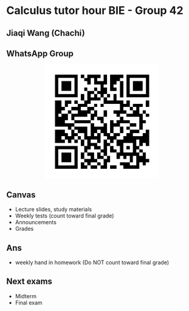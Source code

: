# Calculus tutor hour BIE - Group 42

## Jiaqi Wang (Chachi)

## WhatsApp Group

<div align="center">
<svg xmlns="http://www.w3.org/2000/svg" xmlns:xlink="http://www.w3.org/1999/xlink" version="1.1" width="300" height="300" viewBox="0 0 2000 2000" x="0" y="0" shape-rendering="crispEdges"><defs></defs><rect x="0" y="0" width="2000" height="2000" fill="#ffffff"></rect><rect x="629" y="173" width="57" height="57" fill="#000000"></rect><rect x="743" y="173" width="57" height="57" fill="#000000"></rect><rect x="800" y="173" width="57" height="57" fill="#000000"></rect><rect x="857" y="173" width="57" height="57" fill="#000000"></rect><rect x="914" y="173" width="57" height="57" fill="#000000"></rect><rect x="1028" y="173" width="57" height="57" fill="#000000"></rect><rect x="1142" y="173" width="57" height="57" fill="#000000"></rect><rect x="1199" y="173" width="57" height="57" fill="#000000"></rect><rect x="1256" y="173" width="57" height="57" fill="#000000"></rect><rect x="1313" y="173" width="57" height="57" fill="#000000"></rect><rect x="686" y="230" width="57" height="57" fill="#000000"></rect><rect x="743" y="230" width="57" height="57" fill="#000000"></rect><rect x="857" y="230" width="57" height="57" fill="#000000"></rect><rect x="1028" y="230" width="57" height="57" fill="#000000"></rect><rect x="1142" y="230" width="57" height="57" fill="#000000"></rect><rect x="1199" y="230" width="57" height="57" fill="#000000"></rect><rect x="1256" y="230" width="57" height="57" fill="#000000"></rect><rect x="743" y="287" width="57" height="57" fill="#000000"></rect><rect x="857" y="287" width="57" height="57" fill="#000000"></rect><rect x="914" y="287" width="57" height="57" fill="#000000"></rect><rect x="971" y="287" width="57" height="57" fill="#000000"></rect><rect x="1028" y="287" width="57" height="57" fill="#000000"></rect><rect x="1142" y="287" width="57" height="57" fill="#000000"></rect><rect x="1199" y="287" width="57" height="57" fill="#000000"></rect><rect x="1313" y="287" width="57" height="57" fill="#000000"></rect><rect x="971" y="344" width="57" height="57" fill="#000000"></rect><rect x="1142" y="344" width="57" height="57" fill="#000000"></rect><rect x="1313" y="344" width="57" height="57" fill="#000000"></rect><rect x="686" y="401" width="57" height="57" fill="#000000"></rect><rect x="857" y="401" width="57" height="57" fill="#000000"></rect><rect x="971" y="401" width="57" height="57" fill="#000000"></rect><rect x="1028" y="401" width="57" height="57" fill="#000000"></rect><rect x="1142" y="401" width="57" height="57" fill="#000000"></rect><rect x="1199" y="401" width="57" height="57" fill="#000000"></rect><rect x="1313" y="401" width="57" height="57" fill="#000000"></rect><rect x="743" y="458" width="57" height="57" fill="#000000"></rect><rect x="800" y="458" width="57" height="57" fill="#000000"></rect><rect x="914" y="458" width="57" height="57" fill="#000000"></rect><rect x="971" y="458" width="57" height="57" fill="#000000"></rect><rect x="1028" y="458" width="57" height="57" fill="#000000"></rect><rect x="1313" y="458" width="57" height="57" fill="#000000"></rect><rect x="629" y="515" width="57" height="57" fill="#000000"></rect><rect x="743" y="515" width="57" height="57" fill="#000000"></rect><rect x="857" y="515" width="57" height="57" fill="#000000"></rect><rect x="971" y="515" width="57" height="57" fill="#000000"></rect><rect x="1085" y="515" width="57" height="57" fill="#000000"></rect><rect x="1199" y="515" width="57" height="57" fill="#000000"></rect><rect x="1313" y="515" width="57" height="57" fill="#000000"></rect><rect x="629" y="572" width="57" height="57" fill="#000000"></rect><rect x="743" y="572" width="57" height="57" fill="#000000"></rect><rect x="800" y="572" width="57" height="57" fill="#000000"></rect><rect x="857" y="572" width="57" height="57" fill="#000000"></rect><rect x="914" y="572" width="57" height="57" fill="#000000"></rect><rect x="1028" y="572" width="57" height="57" fill="#000000"></rect><rect x="1199" y="572" width="57" height="57" fill="#000000"></rect><rect x="173" y="629" width="57" height="57" fill="#000000"></rect><rect x="230" y="629" width="57" height="57" fill="#000000"></rect><rect x="344" y="629" width="57" height="57" fill="#000000"></rect><rect x="401" y="629" width="57" height="57" fill="#000000"></rect><rect x="515" y="629" width="57" height="57" fill="#000000"></rect><rect x="686" y="629" width="57" height="57" fill="#000000"></rect><rect x="743" y="629" width="57" height="57" fill="#000000"></rect><rect x="1028" y="629" width="57" height="57" fill="#000000"></rect><rect x="1085" y="629" width="57" height="57" fill="#000000"></rect><rect x="1142" y="629" width="57" height="57" fill="#000000"></rect><rect x="1199" y="629" width="57" height="57" fill="#000000"></rect><rect x="1256" y="629" width="57" height="57" fill="#000000"></rect><rect x="1313" y="629" width="57" height="57" fill="#000000"></rect><rect x="1427" y="629" width="57" height="57" fill="#000000"></rect><rect x="1769" y="629" width="57" height="57" fill="#000000"></rect><rect x="173" y="686" width="57" height="57" fill="#000000"></rect><rect x="230" y="686" width="57" height="57" fill="#000000"></rect><rect x="344" y="686" width="57" height="57" fill="#000000"></rect><rect x="572" y="686" width="57" height="57" fill="#000000"></rect><rect x="629" y="686" width="57" height="57" fill="#000000"></rect><rect x="686" y="686" width="57" height="57" fill="#000000"></rect><rect x="857" y="686" width="57" height="57" fill="#000000"></rect><rect x="971" y="686" width="57" height="57" fill="#000000"></rect><rect x="1313" y="686" width="57" height="57" fill="#000000"></rect><rect x="1370" y="686" width="57" height="57" fill="#000000"></rect><rect x="1427" y="686" width="57" height="57" fill="#000000"></rect><rect x="1541" y="686" width="57" height="57" fill="#000000"></rect><rect x="1598" y="686" width="57" height="57" fill="#000000"></rect><rect x="1655" y="686" width="57" height="57" fill="#000000"></rect><rect x="1769" y="686" width="57" height="57" fill="#000000"></rect><rect x="173" y="743" width="57" height="57" fill="#000000"></rect><rect x="230" y="743" width="57" height="57" fill="#000000"></rect><rect x="287" y="743" width="57" height="57" fill="#000000"></rect><rect x="458" y="743" width="57" height="57" fill="#000000"></rect><rect x="515" y="743" width="57" height="57" fill="#000000"></rect><rect x="572" y="743" width="57" height="57" fill="#000000"></rect><rect x="743" y="743" width="57" height="57" fill="#000000"></rect><rect x="800" y="743" width="57" height="57" fill="#000000"></rect><rect x="1313" y="743" width="57" height="57" fill="#000000"></rect><rect x="1484" y="743" width="57" height="57" fill="#000000"></rect><rect x="1598" y="743" width="57" height="57" fill="#000000"></rect><rect x="173" y="800" width="57" height="57" fill="#000000"></rect><rect x="230" y="800" width="57" height="57" fill="#000000"></rect><rect x="401" y="800" width="57" height="57" fill="#000000"></rect><rect x="572" y="800" width="57" height="57" fill="#000000"></rect><rect x="629" y="800" width="57" height="57" fill="#000000"></rect><rect x="686" y="800" width="57" height="57" fill="#000000"></rect><rect x="743" y="800" width="57" height="57" fill="#000000"></rect><rect x="857" y="800" width="57" height="57" fill="#000000"></rect><rect x="1028" y="800" width="57" height="57" fill="#000000"></rect><rect x="1199" y="800" width="57" height="57" fill="#000000"></rect><rect x="1256" y="800" width="57" height="57" fill="#000000"></rect><rect x="1313" y="800" width="57" height="57" fill="#000000"></rect><rect x="1370" y="800" width="57" height="57" fill="#000000"></rect><rect x="1541" y="800" width="57" height="57" fill="#000000"></rect><rect x="1598" y="800" width="57" height="57" fill="#000000"></rect><rect x="1712" y="800" width="57" height="57" fill="#000000"></rect><rect x="173" y="857" width="57" height="57" fill="#000000"></rect><rect x="287" y="857" width="57" height="57" fill="#000000"></rect><rect x="344" y="857" width="57" height="57" fill="#000000"></rect><rect x="458" y="857" width="57" height="57" fill="#000000"></rect><rect x="515" y="857" width="57" height="57" fill="#000000"></rect><rect x="572" y="857" width="57" height="57" fill="#000000"></rect><rect x="629" y="857" width="57" height="57" fill="#000000"></rect><rect x="686" y="857" width="57" height="57" fill="#000000"></rect><rect x="800" y="857" width="57" height="57" fill="#000000"></rect><rect x="857" y="857" width="57" height="57" fill="#000000"></rect><rect x="1028" y="857" width="57" height="57" fill="#000000"></rect><rect x="1256" y="857" width="57" height="57" fill="#000000"></rect><rect x="1427" y="857" width="57" height="57" fill="#000000"></rect><rect x="1484" y="857" width="57" height="57" fill="#000000"></rect><rect x="1541" y="857" width="57" height="57" fill="#000000"></rect><rect x="1598" y="857" width="57" height="57" fill="#000000"></rect><rect x="1655" y="857" width="57" height="57" fill="#000000"></rect><rect x="1769" y="857" width="57" height="57" fill="#000000"></rect><rect x="173" y="914" width="57" height="57" fill="#000000"></rect><rect x="230" y="914" width="57" height="57" fill="#000000"></rect><rect x="287" y="914" width="57" height="57" fill="#000000"></rect><rect x="344" y="914" width="57" height="57" fill="#000000"></rect><rect x="458" y="914" width="57" height="57" fill="#000000"></rect><rect x="800" y="914" width="57" height="57" fill="#000000"></rect><rect x="914" y="914" width="57" height="57" fill="#000000"></rect><rect x="971" y="914" width="57" height="57" fill="#000000"></rect><rect x="1313" y="914" width="57" height="57" fill="#000000"></rect><rect x="1655" y="914" width="57" height="57" fill="#000000"></rect><rect x="173" y="971" width="57" height="57" fill="#000000"></rect><rect x="230" y="971" width="57" height="57" fill="#000000"></rect><rect x="287" y="971" width="57" height="57" fill="#000000"></rect><rect x="515" y="971" width="57" height="57" fill="#000000"></rect><rect x="572" y="971" width="57" height="57" fill="#000000"></rect><rect x="629" y="971" width="57" height="57" fill="#000000"></rect><rect x="686" y="971" width="57" height="57" fill="#000000"></rect><rect x="743" y="971" width="57" height="57" fill="#000000"></rect><rect x="971" y="971" width="57" height="57" fill="#000000"></rect><rect x="1142" y="971" width="57" height="57" fill="#000000"></rect><rect x="1256" y="971" width="57" height="57" fill="#000000"></rect><rect x="1313" y="971" width="57" height="57" fill="#000000"></rect><rect x="1370" y="971" width="57" height="57" fill="#000000"></rect><rect x="1427" y="971" width="57" height="57" fill="#000000"></rect><rect x="1655" y="971" width="57" height="57" fill="#000000"></rect><rect x="1712" y="971" width="57" height="57" fill="#000000"></rect><rect x="173" y="1028" width="57" height="57" fill="#000000"></rect><rect x="230" y="1028" width="57" height="57" fill="#000000"></rect><rect x="287" y="1028" width="57" height="57" fill="#000000"></rect><rect x="344" y="1028" width="57" height="57" fill="#000000"></rect><rect x="401" y="1028" width="57" height="57" fill="#000000"></rect><rect x="458" y="1028" width="57" height="57" fill="#000000"></rect><rect x="800" y="1028" width="57" height="57" fill="#000000"></rect><rect x="1028" y="1028" width="57" height="57" fill="#000000"></rect><rect x="1142" y="1028" width="57" height="57" fill="#000000"></rect><rect x="1199" y="1028" width="57" height="57" fill="#000000"></rect><rect x="1256" y="1028" width="57" height="57" fill="#000000"></rect><rect x="1484" y="1028" width="57" height="57" fill="#000000"></rect><rect x="1541" y="1028" width="57" height="57" fill="#000000"></rect><rect x="1655" y="1028" width="57" height="57" fill="#000000"></rect><rect x="401" y="1085" width="57" height="57" fill="#000000"></rect><rect x="515" y="1085" width="57" height="57" fill="#000000"></rect><rect x="572" y="1085" width="57" height="57" fill="#000000"></rect><rect x="629" y="1085" width="57" height="57" fill="#000000"></rect><rect x="686" y="1085" width="57" height="57" fill="#000000"></rect><rect x="800" y="1085" width="57" height="57" fill="#000000"></rect><rect x="857" y="1085" width="57" height="57" fill="#000000"></rect><rect x="914" y="1085" width="57" height="57" fill="#000000"></rect><rect x="971" y="1085" width="57" height="57" fill="#000000"></rect><rect x="1028" y="1085" width="57" height="57" fill="#000000"></rect><rect x="1142" y="1085" width="57" height="57" fill="#000000"></rect><rect x="1313" y="1085" width="57" height="57" fill="#000000"></rect><rect x="1427" y="1085" width="57" height="57" fill="#000000"></rect><rect x="1655" y="1085" width="57" height="57" fill="#000000"></rect><rect x="173" y="1142" width="57" height="57" fill="#000000"></rect><rect x="230" y="1142" width="57" height="57" fill="#000000"></rect><rect x="287" y="1142" width="57" height="57" fill="#000000"></rect><rect x="458" y="1142" width="57" height="57" fill="#000000"></rect><rect x="572" y="1142" width="57" height="57" fill="#000000"></rect><rect x="629" y="1142" width="57" height="57" fill="#000000"></rect><rect x="686" y="1142" width="57" height="57" fill="#000000"></rect><rect x="800" y="1142" width="57" height="57" fill="#000000"></rect><rect x="857" y="1142" width="57" height="57" fill="#000000"></rect><rect x="971" y="1142" width="57" height="57" fill="#000000"></rect><rect x="1028" y="1142" width="57" height="57" fill="#000000"></rect><rect x="1142" y="1142" width="57" height="57" fill="#000000"></rect><rect x="1313" y="1142" width="57" height="57" fill="#000000"></rect><rect x="1484" y="1142" width="57" height="57" fill="#000000"></rect><rect x="1541" y="1142" width="57" height="57" fill="#000000"></rect><rect x="1598" y="1142" width="57" height="57" fill="#000000"></rect><rect x="1769" y="1142" width="57" height="57" fill="#000000"></rect><rect x="173" y="1199" width="57" height="57" fill="#000000"></rect><rect x="230" y="1199" width="57" height="57" fill="#000000"></rect><rect x="287" y="1199" width="57" height="57" fill="#000000"></rect><rect x="344" y="1199" width="57" height="57" fill="#000000"></rect><rect x="458" y="1199" width="57" height="57" fill="#000000"></rect><rect x="515" y="1199" width="57" height="57" fill="#000000"></rect><rect x="686" y="1199" width="57" height="57" fill="#000000"></rect><rect x="800" y="1199" width="57" height="57" fill="#000000"></rect><rect x="914" y="1199" width="57" height="57" fill="#000000"></rect><rect x="1028" y="1199" width="57" height="57" fill="#000000"></rect><rect x="1085" y="1199" width="57" height="57" fill="#000000"></rect><rect x="1199" y="1199" width="57" height="57" fill="#000000"></rect><rect x="1256" y="1199" width="57" height="57" fill="#000000"></rect><rect x="1427" y="1199" width="57" height="57" fill="#000000"></rect><rect x="1484" y="1199" width="57" height="57" fill="#000000"></rect><rect x="1712" y="1199" width="57" height="57" fill="#000000"></rect><rect x="1769" y="1199" width="57" height="57" fill="#000000"></rect><rect x="173" y="1256" width="57" height="57" fill="#000000"></rect><rect x="230" y="1256" width="57" height="57" fill="#000000"></rect><rect x="344" y="1256" width="57" height="57" fill="#000000"></rect><rect x="401" y="1256" width="57" height="57" fill="#000000"></rect><rect x="458" y="1256" width="57" height="57" fill="#000000"></rect><rect x="572" y="1256" width="57" height="57" fill="#000000"></rect><rect x="686" y="1256" width="57" height="57" fill="#000000"></rect><rect x="743" y="1256" width="57" height="57" fill="#000000"></rect><rect x="800" y="1256" width="57" height="57" fill="#000000"></rect><rect x="857" y="1256" width="57" height="57" fill="#000000"></rect><rect x="914" y="1256" width="57" height="57" fill="#000000"></rect><rect x="1085" y="1256" width="57" height="57" fill="#000000"></rect><rect x="1142" y="1256" width="57" height="57" fill="#000000"></rect><rect x="1199" y="1256" width="57" height="57" fill="#000000"></rect><rect x="1370" y="1256" width="57" height="57" fill="#000000"></rect><rect x="1427" y="1256" width="57" height="57" fill="#000000"></rect><rect x="1484" y="1256" width="57" height="57" fill="#000000"></rect><rect x="1541" y="1256" width="57" height="57" fill="#000000"></rect><rect x="1598" y="1256" width="57" height="57" fill="#000000"></rect><rect x="1655" y="1256" width="57" height="57" fill="#000000"></rect><rect x="1712" y="1256" width="57" height="57" fill="#000000"></rect><rect x="1769" y="1256" width="57" height="57" fill="#000000"></rect><rect x="173" y="1313" width="57" height="57" fill="#000000"></rect><rect x="230" y="1313" width="57" height="57" fill="#000000"></rect><rect x="287" y="1313" width="57" height="57" fill="#000000"></rect><rect x="401" y="1313" width="57" height="57" fill="#000000"></rect><rect x="515" y="1313" width="57" height="57" fill="#000000"></rect><rect x="629" y="1313" width="57" height="57" fill="#000000"></rect><rect x="743" y="1313" width="57" height="57" fill="#000000"></rect><rect x="914" y="1313" width="57" height="57" fill="#000000"></rect><rect x="1028" y="1313" width="57" height="57" fill="#000000"></rect><rect x="1142" y="1313" width="57" height="57" fill="#000000"></rect><rect x="1256" y="1313" width="57" height="57" fill="#000000"></rect><rect x="1313" y="1313" width="57" height="57" fill="#000000"></rect><rect x="1370" y="1313" width="57" height="57" fill="#000000"></rect><rect x="1427" y="1313" width="57" height="57" fill="#000000"></rect><rect x="1484" y="1313" width="57" height="57" fill="#000000"></rect><rect x="1541" y="1313" width="57" height="57" fill="#000000"></rect><rect x="1655" y="1313" width="57" height="57" fill="#000000"></rect><rect x="1712" y="1313" width="57" height="57" fill="#000000"></rect><rect x="1769" y="1313" width="57" height="57" fill="#000000"></rect><rect x="629" y="1370" width="57" height="57" fill="#000000"></rect><rect x="743" y="1370" width="57" height="57" fill="#000000"></rect><rect x="800" y="1370" width="57" height="57" fill="#000000"></rect><rect x="857" y="1370" width="57" height="57" fill="#000000"></rect><rect x="1028" y="1370" width="57" height="57" fill="#000000"></rect><rect x="1085" y="1370" width="57" height="57" fill="#000000"></rect><rect x="1256" y="1370" width="57" height="57" fill="#000000"></rect><rect x="1313" y="1370" width="57" height="57" fill="#000000"></rect><rect x="1541" y="1370" width="57" height="57" fill="#000000"></rect><rect x="1655" y="1370" width="57" height="57" fill="#000000"></rect><rect x="1769" y="1370" width="57" height="57" fill="#000000"></rect><rect x="686" y="1427" width="57" height="57" fill="#000000"></rect><rect x="743" y="1427" width="57" height="57" fill="#000000"></rect><rect x="857" y="1427" width="57" height="57" fill="#000000"></rect><rect x="914" y="1427" width="57" height="57" fill="#000000"></rect><rect x="1028" y="1427" width="57" height="57" fill="#000000"></rect><rect x="1142" y="1427" width="57" height="57" fill="#000000"></rect><rect x="1313" y="1427" width="57" height="57" fill="#000000"></rect><rect x="1427" y="1427" width="57" height="57" fill="#000000"></rect><rect x="1541" y="1427" width="57" height="57" fill="#000000"></rect><rect x="1598" y="1427" width="57" height="57" fill="#000000"></rect><rect x="686" y="1484" width="57" height="57" fill="#000000"></rect><rect x="971" y="1484" width="57" height="57" fill="#000000"></rect><rect x="1028" y="1484" width="57" height="57" fill="#000000"></rect><rect x="1142" y="1484" width="57" height="57" fill="#000000"></rect><rect x="1199" y="1484" width="57" height="57" fill="#000000"></rect><rect x="1313" y="1484" width="57" height="57" fill="#000000"></rect><rect x="1541" y="1484" width="57" height="57" fill="#000000"></rect><rect x="1655" y="1484" width="57" height="57" fill="#000000"></rect><rect x="629" y="1541" width="57" height="57" fill="#000000"></rect><rect x="743" y="1541" width="57" height="57" fill="#000000"></rect><rect x="800" y="1541" width="57" height="57" fill="#000000"></rect><rect x="914" y="1541" width="57" height="57" fill="#000000"></rect><rect x="1028" y="1541" width="57" height="57" fill="#000000"></rect><rect x="1256" y="1541" width="57" height="57" fill="#000000"></rect><rect x="1313" y="1541" width="57" height="57" fill="#000000"></rect><rect x="1370" y="1541" width="57" height="57" fill="#000000"></rect><rect x="1427" y="1541" width="57" height="57" fill="#000000"></rect><rect x="1484" y="1541" width="57" height="57" fill="#000000"></rect><rect x="1541" y="1541" width="57" height="57" fill="#000000"></rect><rect x="1598" y="1541" width="57" height="57" fill="#000000"></rect><rect x="1712" y="1541" width="57" height="57" fill="#000000"></rect><rect x="629" y="1598" width="57" height="57" fill="#000000"></rect><rect x="800" y="1598" width="57" height="57" fill="#000000"></rect><rect x="914" y="1598" width="57" height="57" fill="#000000"></rect><rect x="971" y="1598" width="57" height="57" fill="#000000"></rect><rect x="1085" y="1598" width="57" height="57" fill="#000000"></rect><rect x="1256" y="1598" width="57" height="57" fill="#000000"></rect><rect x="1370" y="1598" width="57" height="57" fill="#000000"></rect><rect x="1484" y="1598" width="57" height="57" fill="#000000"></rect><rect x="1598" y="1598" width="57" height="57" fill="#000000"></rect><rect x="1655" y="1598" width="57" height="57" fill="#000000"></rect><rect x="1712" y="1598" width="57" height="57" fill="#000000"></rect><rect x="686" y="1655" width="57" height="57" fill="#000000"></rect><rect x="743" y="1655" width="57" height="57" fill="#000000"></rect><rect x="800" y="1655" width="57" height="57" fill="#000000"></rect><rect x="857" y="1655" width="57" height="57" fill="#000000"></rect><rect x="1028" y="1655" width="57" height="57" fill="#000000"></rect><rect x="1085" y="1655" width="57" height="57" fill="#000000"></rect><rect x="1484" y="1655" width="57" height="57" fill="#000000"></rect><rect x="1598" y="1655" width="57" height="57" fill="#000000"></rect><rect x="1655" y="1655" width="57" height="57" fill="#000000"></rect><rect x="1712" y="1655" width="57" height="57" fill="#000000"></rect><rect x="1769" y="1655" width="57" height="57" fill="#000000"></rect><rect x="629" y="1712" width="57" height="57" fill="#000000"></rect><rect x="743" y="1712" width="57" height="57" fill="#000000"></rect><rect x="914" y="1712" width="57" height="57" fill="#000000"></rect><rect x="1028" y="1712" width="57" height="57" fill="#000000"></rect><rect x="1313" y="1712" width="57" height="57" fill="#000000"></rect><rect x="1370" y="1712" width="57" height="57" fill="#000000"></rect><rect x="1427" y="1712" width="57" height="57" fill="#000000"></rect><rect x="1598" y="1712" width="57" height="57" fill="#000000"></rect><rect x="1712" y="1712" width="57" height="57" fill="#000000"></rect><rect x="629" y="1769" width="57" height="57" fill="#000000"></rect><rect x="686" y="1769" width="57" height="57" fill="#000000"></rect><rect x="800" y="1769" width="57" height="57" fill="#000000"></rect><rect x="857" y="1769" width="57" height="57" fill="#000000"></rect><rect x="971" y="1769" width="57" height="57" fill="#000000"></rect><rect x="1028" y="1769" width="57" height="57" fill="#000000"></rect><rect x="1142" y="1769" width="57" height="57" fill="#000000"></rect><rect x="1199" y="1769" width="57" height="57" fill="#000000"></rect><rect x="1370" y="1769" width="57" height="57" fill="#000000"></rect><rect x="1427" y="1769" width="57" height="57" fill="#000000"></rect><rect x="1484" y="1769" width="57" height="57" fill="#000000"></rect><rect x="1541" y="1769" width="57" height="57" fill="#000000"></rect><rect x="1598" y="1769" width="57" height="57" fill="#000000"></rect><svg version="1.1" id="Ebene_1" x="173" y="173" width="399" height="399" viewBox="0 0 699.988 699.986" enable-background="new 0 0 699.988 699.986" xml:space="preserve" shape-rendering="auto">
<path fill="#000000" d="M600.99,0h-100h-99.997h-0.001h-99.997h-99.998h-99.998H1v99.998v99.998v99.998v99.999v99.997v99.998v99.998  h99.999h99.998h99.998h99.997h0.001h99.997h100h99.998v-99.998V499.99v-99.997v-99.999v-99.998V99.998V0H600.99z M600.99,199.996  v99.998v99.999v99.997v99.998h-100h-99.997h-0.001h-99.997h-99.998h-99.998V499.99v-99.997v-99.999v-99.998V99.998h99.998h99.998  h99.997h0.001h99.997h100V199.996z"></path>
</svg>
<svg version="1.0" id="Ebene_1" x="173" y="173" width="399" height="399" viewBox="0 0 699.988 699.988" enable-background="new 0 0 699.988 699.988" xml:space="preserve" shape-rendering="auto">
<polygon fill="#000000" points="399.994,199.997 399.992,199.997 299.996,199.997 199.998,199.997 199.998,299.994 199.998,399.994   199.998,499.991 299.996,499.991 399.992,499.991 399.994,499.991 499.99,499.991 499.99,399.994 499.99,299.994 499.99,199.997 "></polygon>
</svg>
<svg version="1.1" id="Ebene_1" x="1427" y="173" width="399" height="399" viewBox="0 0 699.988 699.986" enable-background="new 0 0 699.988 699.986" xml:space="preserve" shape-rendering="auto">
<path fill="#000000" d="M600.99,0h-100h-99.997h-0.001h-99.997h-99.998h-99.998H1v99.998v99.998v99.998v99.999v99.997v99.998v99.998  h99.999h99.998h99.998h99.997h0.001h99.997h100h99.998v-99.998V499.99v-99.997v-99.999v-99.998V99.998V0H600.99z M600.99,199.996  v99.998v99.999v99.997v99.998h-100h-99.997h-0.001h-99.997h-99.998h-99.998V499.99v-99.997v-99.999v-99.998V99.998h99.998h99.998  h99.997h0.001h99.997h100V199.996z"></path>
</svg>
<svg version="1.0" id="Ebene_1" x="1427" y="173" width="399" height="399" viewBox="0 0 699.988 699.988" enable-background="new 0 0 699.988 699.988" xml:space="preserve" shape-rendering="auto">
<polygon fill="#000000" points="399.994,199.997 399.992,199.997 299.996,199.997 199.998,199.997 199.998,299.994 199.998,399.994   199.998,499.991 299.996,499.991 399.992,499.991 399.994,499.991 499.99,499.991 499.99,399.994 499.99,299.994 499.99,199.997 "></polygon>
</svg>
<svg version="1.1" id="Ebene_1" x="173" y="1427" width="399" height="399" viewBox="0 0 699.988 699.986" enable-background="new 0 0 699.988 699.986" xml:space="preserve" shape-rendering="auto">
<path fill="#000000" d="M600.99,0h-100h-99.997h-0.001h-99.997h-99.998h-99.998H1v99.998v99.998v99.998v99.999v99.997v99.998v99.998  h99.999h99.998h99.998h99.997h0.001h99.997h100h99.998v-99.998V499.99v-99.997v-99.999v-99.998V99.998V0H600.99z M600.99,199.996  v99.998v99.999v99.997v99.998h-100h-99.997h-0.001h-99.997h-99.998h-99.998V499.99v-99.997v-99.999v-99.998V99.998h99.998h99.998  h99.997h0.001h99.997h100V199.996z"></path>
</svg>
<svg version="1.0" id="Ebene_1" x="173" y="1427" width="399" height="399" viewBox="0 0 699.988 699.988" enable-background="new 0 0 699.988 699.988" xml:space="preserve" shape-rendering="auto">
<polygon fill="#000000" points="399.994,199.997 399.992,199.997 299.996,199.997 199.998,199.997 199.998,299.994 199.998,399.994   199.998,499.991 299.996,499.991 399.992,499.991 399.994,499.991 499.99,499.991 499.99,399.994 499.99,299.994 499.99,199.997 "></polygon>
</svg>
</svg>
</div>

## Canvas

- Lecture slides, study materials
- Weekly tests (count toward final grade)
- Announcements
- Grades

## Ans

- weekly hand in homework (Do NOT count toward final grade)

## Next exams

- Midterm
- Final exam
